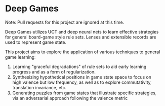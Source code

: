 # Deep Games

Note: Pull requests for this project are ignored at this time.

Deep Games utilizes UCT and deep neural nets to learn effective strategies for general board-game style rule sets. Lenses and extensible records are used to represent game state.

This project aims to explore the application of various techniques to general game learning:

1. Learning "graceful degradations" of rule sets to aid early learning progress and as a form of regularization.
1. Synthesizing hypothetical positions in game state space to focus on high valence but low frequency, as well as to explore commutativity, translation invariance, etc.
1. Generating puzzles from game states that illustrate specific strategies, via an adversarial approach following the valence metric
